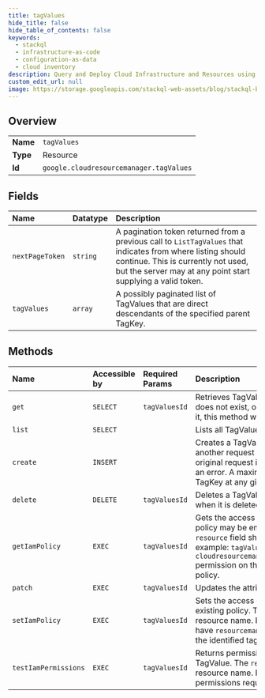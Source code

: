 ```yaml
---
title: tagValues
hide_title: false
hide_table_of_contents: false
keywords:
  - stackql
  - infrastructure-as-code
  - configuration-as-data
  - cloud inventory
description: Query and Deploy Cloud Infrastructure and Resources using SQL
custom_edit_url: null
image: https://storage.googleapis.com/stackql-web-assets/blog/stackql-blog-post-featured-image.png
---
```

  
    

## Overview
<table><tbody>
<tr><td><b>Name</b></td><td><code>tagValues</code></td></tr>
<tr><td><b>Type</b></td><td>Resource</td></tr>
<tr><td><b>Id</b></td><td><code>google.cloudresourcemanager.tagValues</code></td></tr>
</tbody></table>

## Fields
| Name | Datatype | Description |
|:-----|:---------|:------------|
| `nextPageToken` | `string` | A pagination token returned from a previous call to `ListTagValues` that indicates from where listing should continue. This is currently not used, but the server may at any point start supplying a valid token. |
| `tagValues` | `array` | A possibly paginated list of TagValues that are direct descendants of the specified parent TagKey. |
## Methods
| Name | Accessible by | Required Params | Description |
|:-----|:--------------|:----------------|:------------|
| `get` | `SELECT` | `tagValuesId` | Retrieves TagValue. If the TagValue or namespaced name does not exist, or if the user does not have permission to view it, this method will return `PERMISSION_DENIED`. |
| `list` | `SELECT` |  | Lists all TagValues for a specific TagKey. |
| `create` | `INSERT` |  | Creates a TagValue as a child of the specified TagKey. If a another request with the same parameters is sent while the original request is in process the second request will receive an error. A maximum of 300 TagValues can exist under a TagKey at any given time. |
| `delete` | `DELETE` | `tagValuesId` | Deletes a TagValue. The TagValue cannot have any bindings when it is deleted. |
| `getIamPolicy` | `EXEC` | `tagValuesId` | Gets the access control policy for a TagValue. The returned policy may be empty if no such policy or resource exists. The `resource` field should be the TagValue's resource name. For example: `tagValues/1234`. The caller must have the `cloudresourcemanager.googleapis.com/tagValues.getIamPolicy` permission on the identified TagValue to get the access control policy. |
| `patch` | `EXEC` | `tagValuesId` | Updates the attributes of the TagValue resource. |
| `setIamPolicy` | `EXEC` | `tagValuesId` | Sets the access control policy on a TagValue, replacing any existing policy. The `resource` field should be the TagValue's resource name. For example: `tagValues/1234`. The caller must have `resourcemanager.tagValues.setIamPolicy` permission on the identified tagValue. |
| `testIamPermissions` | `EXEC` | `tagValuesId` | Returns permissions that a caller has on the specified TagValue. The `resource` field should be the TagValue's resource name. For example: `tagValues/1234`. There are no permissions required for making this API call. |
